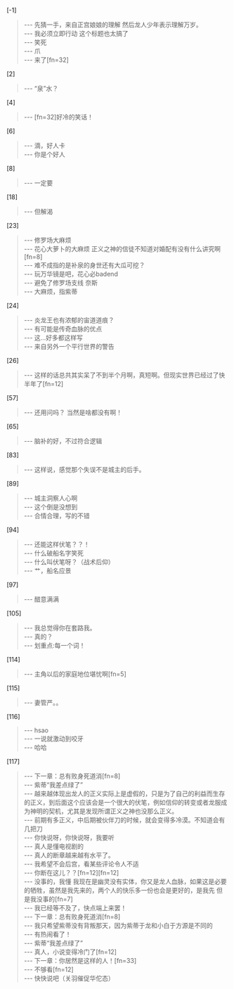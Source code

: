 
[-1] 
>--- 先猜一手，来自正宫娘娘的理解 然后龙人少年表示理解万岁。<br>
>--- 我必须立即行动 这个标题也太搞了<br>
>--- 笑死<br>
>--- 爪<br>
>--- 来了[fn=32]<br>

[2] 
>--- “泉”水？<br>

[4] 
>--- [fn=32]好冷的笑话！<br>

[6] 
>--- 滴，好人卡<br>
>--- 你是个好人<br>

[8] 
>--- 一定要<br>

[18] 
>--- 但解渴<br>

[23] 
>--- 修罗场大麻烦<br>
>--- 花心大萝卜的大麻烦 正义之神的信徒不知道对婚配有没有什么讲究啊[fn=8]<br>
>--- 难不成指的是补泉的身世还有大瓜可挖？<br>
>--- 玩万华镜是吧，花心必badend<br>
>--- 避免了修罗场支线
奈斯<br>
>--- 大麻烦，指紫蒂<br>

[24] 
>--- 炎龙王也有浓郁的宙道道痕？<br>
>--- 有可能是传奇血脉的优点<br>
>--- 这…好多都这样写<br>
>--- 来自另外一个平行世界的警告<br>

[26] 
>--- 这样的话总共其实呆了不到半个月啊，真短啊。但现实世界已经过了快半年了[fn=12]<br>

[57] 
>--- 还用问吗？
当然是啥都没有啊！<br>

[65] 
>--- 脑补的好，不过符合逻辑<br>

[83] 
>--- 这样说，感觉那个失误不是城主的后手。<br>

[89] 
>--- 城主洞察人心啊<br>
>--- 这个倒是没想到<br>
>--- 合情合理，写的不错<br>

[94] 
>--- 还能这样伏笔？？！<br>
>--- 什么破船名字笑死<br>
>--- 什么叫伏笔呀？（战术后仰）<br>
>--- 艹，船名应景<br>

[97] 
>--- 醋意满满<br>

[105] 
>--- 我总觉得你在套路我。<br>
>--- 真的？<br>
>--- 划重点:每一个词！<br>

[114] 
>--- 主角以后的家庭地位堪忧啊[fn=5]<br>

[115] 
>--- 妻管严。。<br>

[116] 
>--- hsao<br>
>--- 一说就激动到咬牙<br>
>--- 哈哈<br>

[117] 
>--- 下一章：总有败身死道消[fn=8]<br>
>--- 紫蒂“我差点绿了”<br>
>--- 越来越体现出龙人的正义实际上是虚假的，只是为了自己的利益而生存的正义，到后面这个应该会是一个很大的伏笔，例如信仰的转变或者龙服成为神明的契机，尤其是发现所谓正义之神也没那么正义。<br>
>--- 前期有多正义，中后期被伙伴刀的时候，就会变得多冷漠。不知道会有几把刀<br>
>--- 你快说呀，你快说呀，我要听<br>
>--- 真人是懂电视剧的<br>
>--- 真人的断章越来越有水平了。<br>
>--- 我希望不会后宫，看某些评论令人不适<br>
>--- 你断在这儿？？[fn=12][fn=12]<br>
>--- 没事的，我懂 我现在是幽灵没有实体，你又是龙人血脉，如果这是必要的牺牲，虽然是我先来的，两个人的快乐多一份也会是更好的，是我先 但是我没事的[fn=7]<br>
>--- 我已经等不及了，快点端上来罢！<br>
>--- 下一章：总有败身死道消[fn=8]<br>
>--- 我只希望紫蒂没有背叛那天，因为紫蒂于龙和小白于方源是不同的<br>
>--- 有热闹看了！<br>
>--- 紫蒂“我差点绿了”<br>
>--- 真人，小说变得冷门了[fn=12]<br>
>--- 下一章：你居然是这样的人！[fn=33]<br>
>--- 不够看[fn=12]<br>
>--- 快快说吧（关羽催促华佗态）<br>

